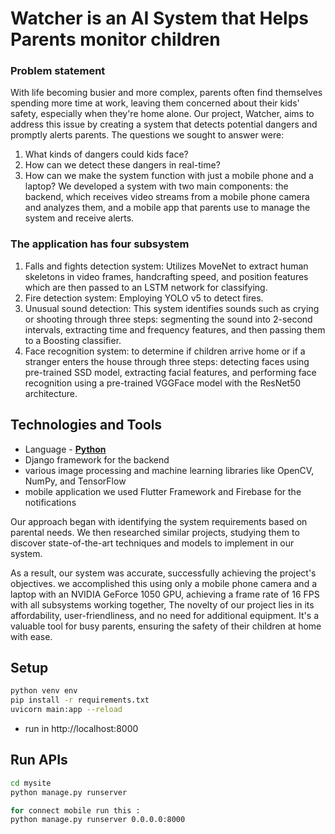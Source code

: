 # Watcher is an AI System that Helps Parents monitor children


### Problem statement
With life becoming busier and more complex, parents often find themselves spending more time at work, leaving them concerned about their kids' safety, especially when they're home alone. Our project, Watcher, aims to address this issue by creating a system that detects potential dangers and promptly alerts parents. The questions we sought to answer were:

1. What kinds of dangers could kids face?
2. How can we detect these dangers in real-time?
3. How can we make the system function with just a mobile phone and a laptop?
We developed a system with two main components: the backend, which receives video streams from a mobile phone camera and analyzes them, and a mobile app that parents use to manage the system and receive alerts.

### The application has four subsystem
1. Falls and fights detection system: Utilizes MoveNet to extract human
skeletons in video frames, handcrafting speed, and position features which are
then passed to an LSTM network for classifying.
2. Fire detection system: Employing YOLO v5 to detect fires.
3. Unusual sound detection: This system identifies sounds such as crying or
shooting through three steps: segmenting the sound into 2-second intervals,
extracting time and frequency features, and then passing them to a Boosting
classifier.
4. Face recognition system: to determine if children arrive home or if a stranger
enters the house through three steps: detecting faces using pre-trained SSD
model, extracting facial features, and performing face recognition using a
pre-trained VGGFace model with the ResNet50 architecture.

## Technologies and Tools
- Language - [**Python**](https://www.python.org)
- Django framework for the backend
- various image processing and machine learning libraries like OpenCV, NumPy, and TensorFlow
-  mobile application we used Flutter Framework and Firebase for the notifications

Our approach began with identifying the system requirements based on parental needs. We then researched similar projects, studying them to discover state-of-the-art techniques and models to implement in our system.

As a result, our system was accurate, successfully achieving the project's objectives. we accomplished this using only a mobile phone camera and a laptop with an
NVIDIA GeForce 1050 GPU, achieving a frame rate of 16 FPS with all subsystems working together, The novelty of our project lies in its affordability, user-friendliness, and
no need for additional equipment. It's a valuable tool for busy parents, ensuring the safety of their children at home with ease.

## Setup
```bash
python venv env
pip install -r requirements.txt
uvicorn main:app --reload
``` 
- run in http://localhost:8000

## Run APIs


```bash
cd mysite
python manage.py runserver

for connect mobile run this :
python manage.py runserver 0.0.0.0:8000
``` 
